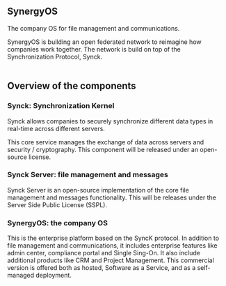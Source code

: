 ## SynergyOS

The company OS for file management and communications.

SynergyOS is building an open federated network to reimagine how companies work together. The network is build on top of the Synchronization Protocol, Synck.
<br>
<br>

## Overview of the components

### Synck: Synchronization Kernel

Synck allows companies to securely synchronize different data types in real-time across different servers.

This core service manages the exchange of data across servers and security / cryptography. This component will be released under an open-source license.

### Synck Server: file management and messages

Synck Server is an open-source implementation of the core file management and messages functionality. This will be releases under the Server Side Public License (SSPL).

### SynergyOS: the company OS

This is the enterprise platform based on the SyncK protocol. In addition to file management and communications, it includes enterprise features like admin center, compliance portal and Single Sing-On. It also include additional products like CRM and Project Management. This commercial version is offered both as hosted, Software as a Service, and as a self-managed deployment. 

